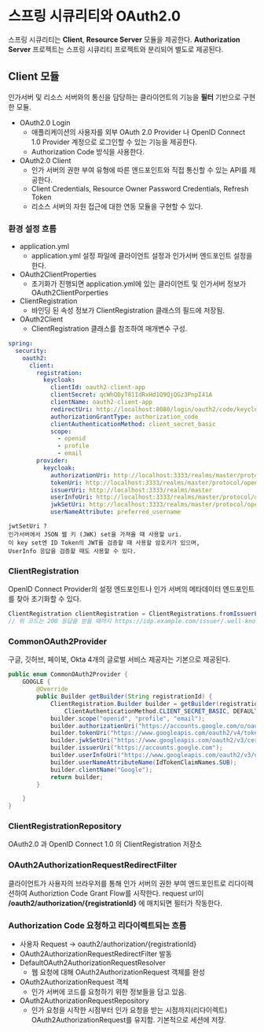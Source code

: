 # 스프링 시큐리티와 OAuth2.0

스프링 시큐리티는 **Client**, **Resource Server** 모듈을 제공한다.
**Authorization Server** 프로젝트는 스프링 시큐리티 프로젝트와 분리되어 별도로 제공된다.

## Client 모듈
인가서버 및 리소스 서버와의 통신을 담당하는 클라이언트의 기능을 **필터** 기반으로 구현한 모듈.
- OAuth2.0 Login
  - 애플리케이션의 사용자를 외부 OAuth 2.0 Provider 나 OpenID Connect 1.0 Provider 계정으로 로그인할 수 있는 기능을 제공한다.
  - Authorization Code 방식을 사용한다.
- OAuth2.0 Client
  - 인가 서버의 권한 부여 유형에 따른 엔드포인트와 직접 통신할 수 있는 API를 제공한다.
  - Client Credentials, Resource Owner Password Credentials, Refresh Token
  - 리소스 서버의 자원 접근에 대한 연동 모듈을 구현할 수 있다.


### 환경 설정 흐름
- application.yml
  - application.yml 설정 파일에 클라이언트 설정과 인가서버 엔드포인트 설정을 한다.
- OAuth2ClientProperties
  - 초기화가 진행되면 application.yml에 있는 클라이언트 및 인가서버 정보가 OAuth2ClientPorperties
- ClientRegistration
  - 바인딩 된 속성 정보가 ClientRegistration 클래스의 필드에 저장됨.
- OAuth2Client
  - ClientRegistration 클래스를 참조하여 매개변수 구성.

```yaml
spring:
  security:
    oauth2:
      client:
        registration:
          keycloak:
            clientId: oauth2-client-app
            clientSecret: qcWhQDyT81IdRxHd1Q9QjQGz3PnpI41A
            clientName: oauth2-client-app
            redirectUri: http://localhost:8080/login/oauth2/code/keycloak
            authorizationGrantType: authorization_code
            clientAuthenticationMethod: client_secret_basic
            scope:
              - openid
              - profile
              - email
        provider:
          keycloak:
            authorizationUri: http://localhost:3333/realms/master/protocol/openid-connect/auth
            tokenUri: http://localhost:3333/realms/master/protocol/openid-connect/token
            issuerUri: http://localhost:3333/realms/master
            userInfoUri: http://localhost:3333/realms/master/protocol/openid-connect/userinfo
            jwkSetUri: http://localhost:3333/realms/master/protocol/openid-connect/certs
            userNameAttribute: preferred_username
```

    jwtSetUri ?
    인가서버에서 JSON 웹 키 (JWK) set을 가져올 때 사용할 uri.
    이 key set엔 ID Token의 JWT를 검증할 때 사용할 암호키가 있으며,
    UserInfo 응답을 검증할 때도 사용할 수 있다.
    

### ClientRegistration
OpenID Connect Provider의 설정 엔드포인트나 인가 서버의 메타데이터 엔드포인트를 찾아 초기화할 수 있다.
```java
ClientRegistration clientRegistration = ClientRegistrations.fromIssuerLocation("http://idp.example.issuer").build();
// 위 코드는 200 응답을 받을 때까지 https://idp.example.com/issuer/.well-known/openid-configuration, https://idp.example.com/.well-known/oauth-authorization-server 에 차례대로 질의해본다
```

### CommonOAuth2Provider
구글, 깃허브, 페이북, Okta 4개의 글로벌 서비스 제공자는 기본으로 제공된다.
```java
public enum CommonOAuth2Provider {
    GOOGLE {
        @Override
        public Builder getBuilder(String registrationId) {
            ClientRegistration.Builder builder = getBuilder(registrationId,
                ClientAuthenticationMethod.CLIENT_SECRET_BASIC, DEFAULT_REDIRECT_URL);
            builder.scope("openid", "profile", "email");
            builder.authorizationUri("https://accounts.google.com/o/oauth2/v2/auth");
            builder.tokenUri("https://www.googleapis.com/oauth2/v4/token");
            builder.jwkSetUri("https://www.googleapis.com/oauth2/v3/certs");
            builder.issuerUri("https://accounts.google.com");
            builder.userInfoUri("https://www.googleapis.com/oauth2/v3/userinfo");
            builder.userNameAttributeName(IdTokenClaimNames.SUB);
            builder.clientName("Google");
            return builder;
        }

    }
}
```

### ClientRegistrationRepository
OAuth2.0 과 OpenID Connect 1.0 의 ClientRegistration 저장소

### OAuth2AuthorizationRequestRedirectFilter
클라이언트가 사용자의 브라우저를 통해 인가 서버의 권한 부여 엔드포인트로 리다이렉션하여 Authoriztion Code Grant Flow를 시작한다.
request url이 **/oauth2/authorization/{registrationId}** 에 매치되면 필터가 작동한다. 

### Authorization Code 요청하고 리다이렉트되는 흐름
- 사용자 Request -> oauth2/authorization/{registrationId}
- OAuth2AuthorizationRequestRedirectFilter 발동
- DefaultOAuth2AuthorizationRequestResolver
  - 웹 요청에 대해 OAuth2AuthorizationRequest 객체를 완성
- OAuth2AuthorizationRequest 객체
  - 인가 서버에 코드를 요청하기 위한 정보들을 담고 있음.
- OAuth2AuthorizationRequestRepository
  - 인가 요청을 시작한 시점부터 인가 요청을 받는 시점까지(리다이렉트) OAuth2AuthorizationRequest를 유지함. 기본적으로 세션에 저장.

